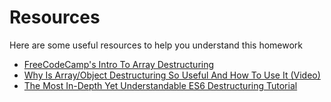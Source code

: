 # Resources

Here are some useful resources to help you understand this homework

- [FreeCodeCamp's Intro To Array Destructuring](https://www.freecodecamp.org/news/array-destructuring-in-es6-30e398f21d10/)
- [Why Is Array/Object Destructuring So Useful And How To Use It (Video)](https://www.youtube.com/watch?v=NIq3qLaHCIs)
- [The Most In-Depth Yet Understandable ES6 Destructuring Tutorial](https://untangled.io/in-depth-es6-destructuring-with-assembled-avengers)
